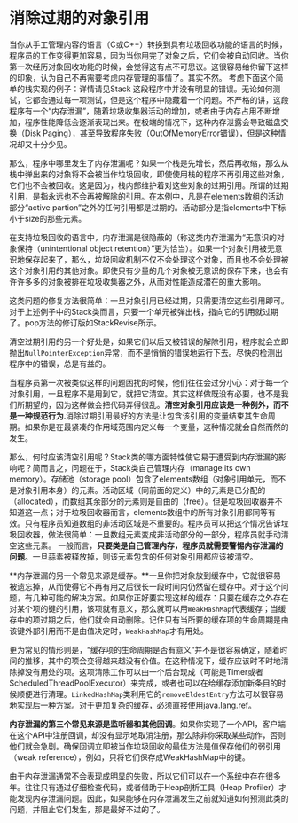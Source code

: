 # 消除过期的对象引用
当你从手工管理内容的语言（C或C++）转换到具有垃圾回收功能的语言的时候，程序员的工作变得更加容易，因为当你用完了对象之后，它们会被自动回收。当你第一次经历对象回收功能的时候，会觉得这有点不可思议。这很容易给你留下这样的印象，认为自己不再需要考虑内存管理的事情了。其实不然。
考虑下面这个简单的栈实现的例子：详情请见Stack
这段程序中并没有明显的错误。无论如何测试，它都会通过每一项测试，但是这个程序中隐藏着一个问题。不严格的讲，这段程序有一个“内存泄漏”，随着垃圾收集器活动的增加，或者由于内存占用不断增加，程序性能降低会逐渐表现出来。在极端的情况下，这种内存泄露会导致磁盘交换（Disk Paging），甚至导致程序失败（OutOfMemoryError错误），但是这种情况却又十分少见。

那么，程序中哪里发生了内存泄漏呢？如果一个栈是先增长，然后再收缩，那么从栈中弹出来的对象将不会被当作垃圾回收，即使使用栈的程序不再引用这些对象，它们也不会被回收。这是因为，栈内部维护着对这些对象的过期引用。所谓的过期引用，是指永远也不会再被解除的引用。在本例中，凡是在elements数组的活动部分“active partion”之外的任何引用都是过期的。活动部分是指elements中下标小于size的那些元素。

在支持垃圾回收的语言中，内存泄漏是很隐蔽的（称这类内存泄漏为“无意识的对象保持（unintentional object retention）”更为恰当）。如果一个对象引用被无意识地保存起来了，那么，垃圾回收机制不仅不会处理这个对象，而且也不会处理被这个对象引用的其他对象。即使只有少量的几个对象被无意识的保存下来，也会有许许多多的对象被排在垃圾收集器之外，从而对性能造成潜在的重大影响。

这类问题的修复方法很简单：一旦对象引用已经过期，只需要清空这些引用即可。对于上述例子中的Stack类而言，只要一个单元被弹出栈，指向它的引用就过期了。pop方法的修订版如StackRevise所示。

清空过期引用的另一个好处是，如果它们以后又被错误的解除引用，程序就会立即抛出`NullPointerException`异常，而不是悄悄的错误地运行下去。尽快的检测出程序中的错误，总是有益的。

当程序员第一次被类似这样的问题困扰的时候，他们往往会过分小心：对于每一个对象引用，一旦程序不是用到它，就把它清空。其实这样做既没有必要，也不是我们所期望的，因为这样做会把代码弄得很乱。**清空对象引用应该是一种例外，而不是一种规范行为**.消除过期引用最好的方法是让包含该引用的变量结束其生命周期。如果你是在最紧凑的作用域范围内定义每一个变量，这种情况就会自然而然的发生。

那么，何时应该清空引用呢？Stack类的哪方面特性使它易于遭受到内存泄漏的影响呢？简而言之，问题在于，Stack类自己管理内存（manage its own memory）。存储池（storage pool）包含了elements数组（对象引用单元，而不是对象引用本身）的元素。活动区域（同前面的定义）中的元素是已分配的（allocated），而数组其余部分的元素则是自由的（free）。但是垃圾回收器并不知道这一点；对于垃圾回收器而言，elements数组中的所有对象引用都同等有效。只有程序员知道数组的非活动区域是不重要的。程序员可以把这个情况告诉垃圾回收器，做法很简单：一旦数组元素变成非活动部分的一部分，程序员就手动清空这些元素。
一般而言，**只要类是自己管理内存，程序员就需要警惕内存泄漏的问题**。一旦蒜素被释放掉，则该元素包含的任何对象引用都应该被清空。

**内存泄漏的另一个常见来源是缓存。**一旦你把对象放到缓存中，它就很容易被遗忘掉，从而使得它不再有用之后很长一段时间内仍然留在缓存中。对于这个问题，有几种可能的解决方案。如果你正好要实现这样的缓存：只要在缓存之外存在对某个项的键的引用，该项就有意义，那么就可以用`WeakHashMap`代表缓存；当缓存中的项过期之后，他们就会自动删除。记住只有当所要的缓存项的生命周期是由该键外部引用而不是由值决定时，`WeakHashMap`才有用处。

更为常见的情形则是，“缓存项的生命周期是否有意义”并不是很容易确定，随着时间的推移，其中的项会变得越来越没有价值。在这种情况下，缓存应该时不时地清除掉没有用处的项。这项清除工作可以由一个后台现成（可能是Timer或者ScheduledThreadPoolExecutor）来完成，或者也可以在给缓存添加新条目的时候顺便进行清理。`LinkedHashMap`类利用它的`removeEldestEntry`方法可以很容易地实现后一种方案。对于更加复杂的缓存，必须直接使用java.lang.ref。

**内存泄漏的第三个常见来源是监听器和其他回调**。如果你实现了一个API，客户端在这个API中注册回调，却没有显示地取消注册，那么除非你采取某些动作，否则他们就会急剧。确保回调立即被当作垃圾回收的最佳方法是值保存他们的弱引用（weak reference），例如，只将它们保存成WeakHashMap中的键。

由于内存泄漏通常不会表现成明显的失败，所以它们可以在一个系统中存在很多年。往往只有通过仔细检查代码，或者借助于Heap剖析工具（Heap Profiler）才能发现内存泄漏问题。因此，如果能够在内存泄漏发生之前就知道如何预测此类的问题，并阻止它们发生，那是最好不过的了。
